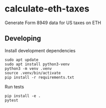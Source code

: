 # calculate-eth-taxes
Generate Form 8949 data for US taxes on ETH

## Developing
Install development dependencies
```
sudo apt update
sudo apt install python3-venv
python3 -m venv .venv
source .venv/bin/activate
pip install -r requirements.txt
```

Run tests
```
pip install -e .
pytest
```
